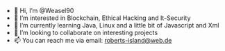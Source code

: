 - 👋 Hi, I’m @Weasel90
- 👀 I’m interested in Blockchain, Ethical Hacking and It-Security
- 🌱 I’m currently learning Java, Linux and a little bit of Javascript and Xml
- 💞️ I’m looking to collaborate on interesting projects 
- 📫 You can reach me via email: roberts-island@web.de

<!---
Weasel90/Weasel90 is a ✨ special ✨ repository because its `README.md` (this file) appears on your GitHub profile.
You can click the Preview link to take a look at your changes.
--->
